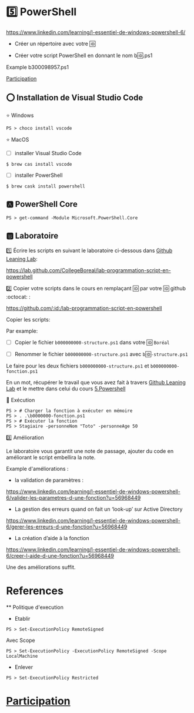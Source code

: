 # :five: PowerShell


https://www.linkedin.com/learning/l-essentiel-de-windows-powershell-6/

* Créer un répertoire avec votre :id:

* Créer votre script PowerShell en donnant le nom b:id:.ps1

Example b300098957.ps1

[Participation](Participation.md)

## :o: Installation de Visual Studio Code

:star: Windows

```
PS > choco install vscode
```

:star: MacOS

- [ ] installer Visual Studio Code

```
$ brew cas install vscode
```

- [ ] installer PowerShell

```
$ brew cask install powershell
```

## :a: PowerShell Core

```
PS > get-command -Module Microsoft.PowerShell.Core
```

## :b: Laboratoire

:one: Écrire les scripts en suivant le laboratoire ci-dessous dans [Github Leaning Lab](https://lab.github.com/CollegeBoreal):

https://lab.github.com/CollegeBoreal/lab-programmation-script-en-powershell


:two: Copier votre scripts dans le cours en remplaçant :id: par votre :id: github :octocat: :


https://github.com/:id:/lab-programmation-script-en-powershell

Copier les scripts:

Par example:

- [ ] Copier le fichier `b000000000-structure.ps1` dans votre :id: `Boréal` 

- [ ] Renommer le fichier `b000000000-structure.ps1` avec `b`:id:`-structure.ps1` 

Le faire pour les deux fichiers `b000000000-structure.ps1` et `b000000000-fonction.ps1`

En un mot, récupérer le travail que vous avez fait à travers [Github Leaning Lab](https://lab.github.com/CollegeBoreal) et le mettre dans celui du cours [5.Powershell](../5.Powershell)

:round_pushpin: Exécution

```
PS > # Charger la fonction à exécuter en mémoire
PS > . .\b0000000-fonction.ps1
PS > # Exécuter la fonction 
PS > Stagiaire -personneNom "Toto" -personneAge 50
```

:three: Amélioration

Le laboratoire vous garantit une note de passage, ajouter du code en améliorant le script embellira la note.

Example d'améliorations :
 
* la validation de paramètres :
 
https://www.linkedin.com/learning/l-essentiel-de-windows-powershell-6/valider-les-parametres-d-une-fonction?u=56968449
 
* La gestion des erreurs quand on fait un ‘look-up’ sur Active Directory
 
https://www.linkedin.com/learning/l-essentiel-de-windows-powershell-6/gerer-les-erreurs-d-une-fonction?u=56968449
 
* La création d’aide à la fonction
 
https://www.linkedin.com/learning/l-essentiel-de-windows-powershell-6/creer-l-aide-d-une-fonction?u=56968449
 
Une des améliorations suffit.

# References

** Politique d'execution

- Etablir


```
PS > Set-ExecutionPolicy RemoteSigned
```

Avec Scope


```
PS > Set-ExecutionPolicy -ExecutionPolicy RemoteSigned -Scope LocalMachine
```

- Enlever

```
PS > Set-ExecutionPolicy Restricted
```

# [Participation](.scripts/Participation.md)
